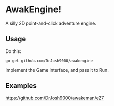 # AwakEngine! 
A silly 2D point-and-click adventure engine.

## Usage
Do this:

    go get github.com/DrJosh9000/awakengine
    
Implement the Game interface, and pass it to Run. 

## Examples
https://github.com/DrJosh9000/awakeman/e27

